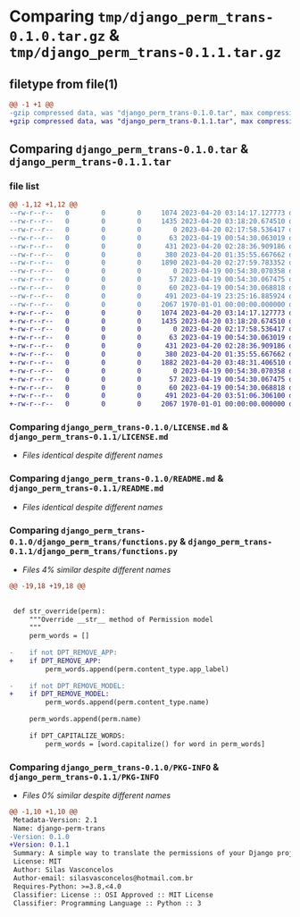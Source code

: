 # Comparing `tmp/django_perm_trans-0.1.0.tar.gz` & `tmp/django_perm_trans-0.1.1.tar.gz`

## filetype from file(1)

```diff
@@ -1 +1 @@
-gzip compressed data, was "django_perm_trans-0.1.0.tar", max compression
+gzip compressed data, was "django_perm_trans-0.1.1.tar", max compression
```

## Comparing `django_perm_trans-0.1.0.tar` & `django_perm_trans-0.1.1.tar`

### file list

```diff
@@ -1,12 +1,12 @@
--rw-r--r--   0        0        0     1074 2023-04-20 03:14:17.127773 django_perm_trans-0.1.0/LICENSE.md
--rw-r--r--   0        0        0     1435 2023-04-20 03:18:20.674510 django_perm_trans-0.1.0/README.md
--rw-r--r--   0        0        0        0 2023-04-20 02:17:58.536417 django_perm_trans-0.1.0/django_perm_trans/__init__.py
--rw-r--r--   0        0        0       63 2023-04-19 00:54:30.063019 django_perm_trans-0.1.0/django_perm_trans/admin.py
--rw-r--r--   0        0        0      431 2023-04-20 02:28:36.909186 django_perm_trans-0.1.0/django_perm_trans/apps.py
--rw-r--r--   0        0        0      380 2023-04-20 01:35:55.667662 django_perm_trans-0.1.0/django_perm_trans/exceptions.py
--rw-r--r--   0        0        0     1890 2023-04-20 02:27:59.783352 django_perm_trans-0.1.0/django_perm_trans/functions.py
--rw-r--r--   0        0        0        0 2023-04-19 00:54:30.070358 django_perm_trans-0.1.0/django_perm_trans/migrations/__init__.py
--rw-r--r--   0        0        0       57 2023-04-19 00:54:30.067475 django_perm_trans-0.1.0/django_perm_trans/models.py
--rw-r--r--   0        0        0       60 2023-04-19 00:54:30.068818 django_perm_trans-0.1.0/django_perm_trans/tests.py
--rw-r--r--   0        0        0      491 2023-04-19 23:25:16.885924 django_perm_trans-0.1.0/pyproject.toml
--rw-r--r--   0        0        0     2067 1970-01-01 00:00:00.000000 django_perm_trans-0.1.0/PKG-INFO
+-rw-r--r--   0        0        0     1074 2023-04-20 03:14:17.127773 django_perm_trans-0.1.1/LICENSE.md
+-rw-r--r--   0        0        0     1435 2023-04-20 03:18:20.674510 django_perm_trans-0.1.1/README.md
+-rw-r--r--   0        0        0        0 2023-04-20 02:17:58.536417 django_perm_trans-0.1.1/django_perm_trans/__init__.py
+-rw-r--r--   0        0        0       63 2023-04-19 00:54:30.063019 django_perm_trans-0.1.1/django_perm_trans/admin.py
+-rw-r--r--   0        0        0      431 2023-04-20 02:28:36.909186 django_perm_trans-0.1.1/django_perm_trans/apps.py
+-rw-r--r--   0        0        0      380 2023-04-20 01:35:55.667662 django_perm_trans-0.1.1/django_perm_trans/exceptions.py
+-rw-r--r--   0        0        0     1882 2023-04-20 03:48:31.406510 django_perm_trans-0.1.1/django_perm_trans/functions.py
+-rw-r--r--   0        0        0        0 2023-04-19 00:54:30.070358 django_perm_trans-0.1.1/django_perm_trans/migrations/__init__.py
+-rw-r--r--   0        0        0       57 2023-04-19 00:54:30.067475 django_perm_trans-0.1.1/django_perm_trans/models.py
+-rw-r--r--   0        0        0       60 2023-04-19 00:54:30.068818 django_perm_trans-0.1.1/django_perm_trans/tests.py
+-rw-r--r--   0        0        0      491 2023-04-20 03:51:06.306100 django_perm_trans-0.1.1/pyproject.toml
+-rw-r--r--   0        0        0     2067 1970-01-01 00:00:00.000000 django_perm_trans-0.1.1/PKG-INFO
```

### Comparing `django_perm_trans-0.1.0/LICENSE.md` & `django_perm_trans-0.1.1/LICENSE.md`

 * *Files identical despite different names*

### Comparing `django_perm_trans-0.1.0/README.md` & `django_perm_trans-0.1.1/README.md`

 * *Files identical despite different names*

### Comparing `django_perm_trans-0.1.0/django_perm_trans/functions.py` & `django_perm_trans-0.1.1/django_perm_trans/functions.py`

 * *Files 4% similar despite different names*

```diff
@@ -19,18 +19,18 @@
 
 
 def str_override(perm):
     """Override __str__ method of Permission model
     """
     perm_words = []
 
-    if not DPT_REMOVE_APP:
+    if DPT_REMOVE_APP:
         perm_words.append(perm.content_type.app_label)
 
-    if not DPT_REMOVE_MODEL:
+    if DPT_REMOVE_MODEL:
         perm_words.append(perm.content_type.name)
 
     perm_words.append(perm.name)
 
     if DPT_CAPITALIZE_WORDS:
         perm_words = [word.capitalize() for word in perm_words]
```

### Comparing `django_perm_trans-0.1.0/PKG-INFO` & `django_perm_trans-0.1.1/PKG-INFO`

 * *Files 0% similar despite different names*

```diff
@@ -1,10 +1,10 @@
 Metadata-Version: 2.1
 Name: django-perm-trans
-Version: 0.1.0
+Version: 0.1.1
 Summary: A simple way to translate the permissions of your Django project.
 License: MIT
 Author: Silas Vasconcelos
 Author-email: silasvasconcelos@hotmail.com.br
 Requires-Python: >=3.8,<4.0
 Classifier: License :: OSI Approved :: MIT License
 Classifier: Programming Language :: Python :: 3
```

